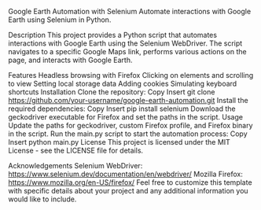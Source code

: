 Google Earth Automation with Selenium
Automate interactions with Google Earth using Selenium in Python.

Description
This project provides a Python script that automates interactions with Google Earth using the Selenium WebDriver. The script navigates to a specific Google Maps link, performs various actions on the page, and interacts with Google Earth.

Features
Headless browsing with Firefox
Clicking on elements and scrolling to view
Setting local storage data
Adding cookies
Simulating keyboard shortcuts
Installation
Clone the repository:
Copy
Insert
git clone https://github.com/your-username/google-earth-automation.git
Install the required dependencies:
Copy
Insert
pip install selenium
Download the geckodriver executable for Firefox and set the paths in the script.
Usage
Update the paths for geckodriver, custom Firefox profile, and Firefox binary in the script.
Run the main.py script to start the automation process:
Copy
Insert
python main.py
License
This project is licensed under the MIT License - see the LICENSE file for details.

Acknowledgements
Selenium WebDriver: https://www.selenium.dev/documentation/en/webdriver/
Mozilla Firefox: https://www.mozilla.org/en-US/firefox/
Feel free to customize this template with specific details about your project and any additional information you would like to include.
